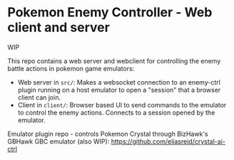 # Pokemon Enemy Controller - Web client and server

WIP

This repo contains a web server and webclient for controlling the enemy battle actions in pokemon game emulators:
- Web server in `src/`: Makes a websocket connection to an enemy-ctrl plugin running on a host emulator to open a "session" that a browser client can join.
- Client in `client/`: Browser based UI to send commands to the emulator to control the enemy actions. Connects to a session opened by the emulator.

Emulator plugin repo - controls Pokemon Crystal through BizHawk's GBHawk GBC emulator (also WIP): https://github.com/eliasreid/crystal-ai-ctrl
